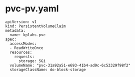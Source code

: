 # pvc-pv.yaml

    apiVersion: v1
    kind: PersistentVolumeClaim
    metadata:
      name: kplabs-pvc
    spec:
      accessModes:
      - ReadWriteOnce
      resources:
        requests:
          storage: 5Gi
      volumeName: "pvc-31a92a51-e693-41b4-ad9c-6c53329f98f2"
      storageClassName: do-block-storage
